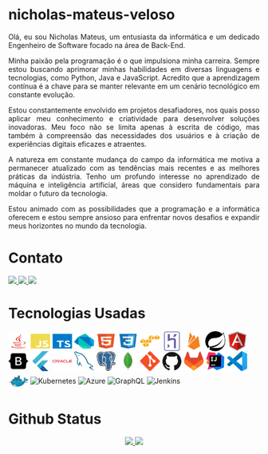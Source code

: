 # nicholas-mateus-veloso


<div style="display: inline_block" align="justify">
Olá, eu sou Nicholas Mateus, um entusiasta da informática e um dedicado Engenheiro de Software focado na área de Back-End. 

Minha paixão pela programação é o que impulsiona minha carreira. Sempre estou buscando aprimorar minhas habilidades em diversas linguagens e tecnologias, como Python, Java e JavaScript. Acredito que a aprendizagem contínua é a chave para se manter relevante em um cenário tecnológico em constante evolução. 

Estou constantemente envolvido em projetos desafiadores, nos quais posso aplicar meu conhecimento e criatividade para desenvolver soluções inovadoras. Meu foco não se limita apenas à escrita de código, mas também à compreensão das necessidades dos usuários e à criação de experiências digitais eficazes e atraentes.

A natureza em constante mudança do campo da informática me motiva a permanecer atualizado com as tendências mais recentes e as melhores práticas da indústria. Tenho um profundo interesse no aprendizado de máquina e inteligência artificial, áreas que considero fundamentais para moldar o futuro da tecnologia. 

Estou animado com as possibilidades que a programação e a informática oferecem e estou sempre ansioso para enfrentar novos desafios e expandir meus horizontes no mundo da tecnologia.
</div>

# Contato

<div style="display: inline_block">
	<a href="mailto:nicholas.mateus@gmail.com">
		<img src="https://img.shields.io/badge/-Gmail-%23333?style=for-the-badge&logo=gmail&logoColor=white" target="_blank">
	</a>
	<a href="https://www.linkedin.com/in/nicholas-mateus-veloso" target="_blank">
		<img src="https://img.shields.io/badge/LinkedIn-%23333?style=for-the-badge&logo=linkedin&logoColor=white" target="_blank">
	</a>
	<a href="https://github.com/nicholas-mateus-veloso" target="_blank">
		<img src="https://img.shields.io/badge/Github-%23333?style=for-the-badge&logo=github&logoColor=white" target="_blank">
	</a>     
</div>

# Tecnologias Usadas

<div style="display: inline_block">
		<img align="center" alt="Java" height="30" width="40" src="https://raw.githubusercontent.com/devicons/devicon/master/icons/java/java-plain.svg">
		<img align="center" alt="Js" height="30" width="40" src="https://raw.githubusercontent.com/devicons/devicon/master/icons/javascript/javascript-plain.svg">
		<img align="center" alt="Typescript" height="30" width="40" src="https://raw.githubusercontent.com/devicons/devicon/master/icons/typescript/typescript-plain.svg">
		<img align="center" alt="Dart" height="30" width="40" src="https://raw.githubusercontent.com/devicons/devicon/master/icons/dart/dart-original.svg">
		<img align="center" alt="HTML" height="30" width="40" src="https://raw.githubusercontent.com/devicons/devicon/master/icons/html5/html5-original.svg">
		<img align="center" alt="CSS" height="30" width="40" src="https://raw.githubusercontent.com/devicons/devicon/master/icons/css3/css3-original.svg">
		<img align="center" alt="AmazonWebServices" height="30" width="40" src="https://raw.githubusercontent.com/devicons/devicon/master/icons/amazonwebservices/amazonwebservices-original.svg">
		<img align="center" alt="Heroku" height="40" width="40" src="https://raw.githubusercontent.com/devicons/devicon/master/icons/heroku/heroku-original.svg">
		<img align="center" alt="Firebase" height="40" width="40" src="https://raw.githubusercontent.com/devicons/devicon/master/icons/firebase/firebase-plain.svg">
		<img align="center" alt="Spring" height="40" width="40" src="https://raw.githubusercontent.com/devicons/devicon/master/icons/spring/spring-plain.svg">
		<img align="center" alt="Angular" height="40" width="40" src="https://raw.githubusercontent.com/devicons/devicon/master/icons/angularjs/angularjs-original.svg">
		<img align="center" alt="Bootstrap" height="40" width="40" src="https://raw.githubusercontent.com/devicons/devicon/master/icons/bootstrap/bootstrap-plain.svg">
		<img align="center" alt="Flutter" height="40" width="40" src="https://raw.githubusercontent.com/devicons/devicon/master/icons/flutter/flutter-original.svg">
		<img align="center" alt="Oracle" height="40" width="40" src="https://raw.githubusercontent.com/devicons/devicon/master/icons/oracle/oracle-original.svg">
		<img align="center" alt="MySQL" height="40" width="40" src="https://raw.githubusercontent.com/devicons/devicon/master/icons/mysql/mysql-original.svg">
		<img align="center" alt="Postgresql" height="40" width="40" src="https://raw.githubusercontent.com/devicons/devicon/master/icons/postgresql/postgresql-original.svg">
		<img align="center" alt="MongoDB" height="40" width="40" src="https://raw.githubusercontent.com/devicons/devicon/master/icons/mongodb/mongodb-original.svg">
		<img align="center" alt="Git" height="40" width="40" src="https://raw.githubusercontent.com/devicons/devicon/master/icons/git/git-original.svg">
		<img align="center" alt="Github" height="40" width="40" src="https://raw.githubusercontent.com/devicons/devicon/master/icons/github/github-original.svg">
		<img align="center" alt="Gitlab" height="40" width="40" src="https://raw.githubusercontent.com/devicons/devicon/master/icons/gitlab/gitlab-original.svg">
		<img align="center" alt="Intellij" height="40" width="40" src="https://raw.githubusercontent.com/devicons/devicon/master/icons/intellij/intellij-original.svg">
		<img align="center" alt="Vscode" height="40" width="40" src="https://raw.githubusercontent.com/devicons/devicon/master/icons/vscode/vscode-original.svg">
		<img align="center" alt="Docker" height="40" width="40" src="https://raw.githubusercontent.com/devicons/devicon/master/icons/docker/docker-original.svg">
  		<img align="center" alt="Kubernetes" height="40" width="40" src="https://cdn.jsdelivr.net/gh/devicons/devicon/icons/kubernetes/kubernetes-plain.svg">
      		<img align="center" alt="Azure" height="40" width="40" src="https://cdn.jsdelivr.net/gh/devicons/devicon/icons/azure/azure-original.svg">
      		<img align="center" alt="GraphQL" height="40" width="40" src="https://cdn.jsdelivr.net/gh/devicons/devicon/icons/graphql/graphql-plain.svg">
      		<img align="center" alt="Jenkins" height="40" width="40" src="https://cdn.jsdelivr.net/gh/devicons/devicon/icons/jenkins/jenkins-plain.svg">	
</div>

# Github Status

<div style="display: inline_block" align="center">
	
  <a href="https://github.com/nicholas-mateus-veloso">
  <img height="180em" src="https://github-readme-stats.vercel.app/api?username=nicholas-mateus-veloso&show_icons=true&theme=onedark&include_all_commits=true&count_private=true"/>
  <img height="180em" src="https://github-readme-stats.vercel.app/api/top-langs/?username=nicholas-mateus-veloso&layout=compact&theme=onedark&langs_count=7"/>

</div>

